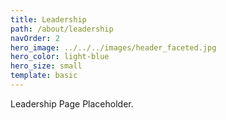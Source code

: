 ```yaml
---
title: Leadership
path: /about/leadership
navOrder: 2
hero_image: ../../../images/header_faceted.jpg
hero_color: light-blue
hero_size: small
template: basic
---
```

Leadership Page Placeholder.